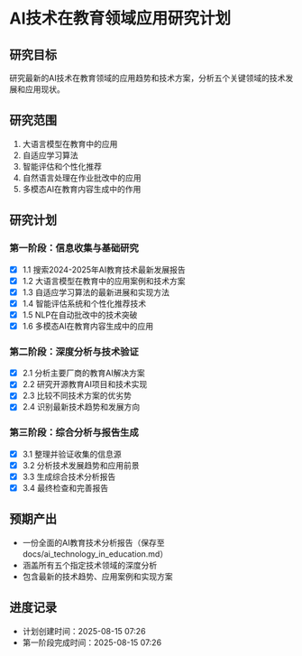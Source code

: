 # AI技术在教育领域应用研究计划

## 研究目标
研究最新的AI技术在教育领域的应用趋势和技术方案，分析五个关键领域的技术发展和应用现状。

## 研究范围
1. 大语言模型在教育中的应用
2. 自适应学习算法
3. 智能评估和个性化推荐
4. 自然语言处理在作业批改中的应用
5. 多模态AI在教育内容生成中的作用

## 研究计划

### 第一阶段：信息收集与基础研究
- [x] 1.1 搜索2024-2025年AI教育技术最新发展报告
- [x] 1.2 大语言模型在教育中的应用案例和技术方案
- [x] 1.3 自适应学习算法的最新进展和实现方法
- [x] 1.4 智能评估系统和个性化推荐技术
- [x] 1.5 NLP在自动批改中的技术突破
- [x] 1.6 多模态AI在教育内容生成中的应用

### 第二阶段：深度分析与技术验证
- [x] 2.1 分析主要厂商的教育AI解决方案
- [x] 2.2 研究开源教育AI项目和技术实现
- [x] 2.3 比较不同技术方案的优劣势
- [x] 2.4 识别最新技术趋势和发展方向

### 第三阶段：综合分析与报告生成
- [x] 3.1 整理并验证收集的信息源
- [x] 3.2 分析技术发展趋势和应用前景
- [x] 3.3 生成综合技术分析报告
- [x] 3.4 最终检查和完善报告

## 预期产出
- 一份全面的AI教育技术分析报告（保存至 docs/ai_technology_in_education.md）
- 涵盖所有五个指定技术领域的深度分析
- 包含最新的技术趋势、应用案例和实现方案

## 进度记录
- 计划创建时间：2025-08-15 07:26
- 第一阶段完成时间：2025-08-15 07:26